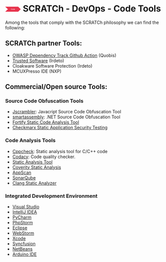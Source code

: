 # <img src="../../images/code.png" alt ='code'  width="10%" > SCRATCh - DevOps - Code Tools

Among the tools that comply with the SCRATCh philosophy we can find the following:

## **SCRATCh partner Tools**:	
* [OWASP Dependency Track Github Action](OWASP_Dependency_Track) (Quobis)
* [Trusted Software](Trusted_Software) (Irdeto)
* Cloakware Software Protection (Irdeto)
* MCUXPresso IDE (NXP)

## **Commercial/Open source Tools**:
 
### Source Code Obfuscation Tools
* [Jscrambler]: Javacript Source Code Obfuscation Tool
* [smartassembly]: .NET Source Code Obfuscation Tool
* [Fortify Static Code Analysis Tool]
* [Checkmarx Static Application Security Testing]

### Code Analysis Tools
* [Cppcheck]: Static analysis tool for C/C++ code
* [Codacy]: Code quality checker.
* [Static Analysis Tool]
* [Coverity Static Analysis]
* [AppScan]
* [SonarQube]
* [Clang Static Analyzer]

### Integrated Development Environment
* [Visual Studio]
* [IntelliJ IDEA]
* [PyCharm]
* [PhpStorm]
* [Eclipse]
* [WebStorm]
* [Xcode]
* [Syncfusion]
* [NetBeans]
* [Arduino IDE]



[Irdeto]: ./Irdeto/README.md
[Quobis]: ./Quobis/README.md
[NXP]: https://mcuxpresso.nxp.com/
[Codacy]: https://www.codacy.com/
[Cppcheck]: http://cppcheck.sourceforge.net/
[Jscrambler]: https://jscrambler.com/
[smartassembly]: https://www.red-gate.com/products/dotnet-development/smartassembly/
[Fortify Static Code Analysis Tool]: https://www.microfocus.com/en-us/cyberres/application-security/static-code-analyzer
[Checkmarx Static Application Security Testing]: https://www.checkmarx.com/
[Static Analysis Tool]: https://www.veracode.com/products/binary-static-analysis-sast
[Coverity Static Analysis]: https://scan.coverity.com/
[AppScan]: https://www.ibm.com/uk-en/products/qradar-siem
[SonarQube]: https://www.sonarqube.org/
[Clang Static Analyzer]: https://clang-analyzer.llvm.org/
[Visual Studio]: https://visualstudio.microsoft.com/
[IntelliJ IDEA]: https://www.jetbrains.com/idea/
[PyCharm]: https://www.jetbrains.com/pycharm/
[PhpStorm]: https://www.jetbrains.com/phpstorm/
[Eclipse]: https://www.eclipse.org/ide/
[WebStorm]: https://www.jetbrains.com/webstorm/
[Xcode]: https://apps.apple.com/app/xcode/id497799835?mt=12
[Syncfusion]: https://www.syncfusion.com/
[NetBeans]: https://netbeans.apache.org/
[Arduino IDE]: https://www.arduino.cc/en/software
